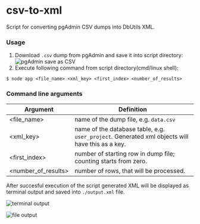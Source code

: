 # csv-to-xml

Script for converting pgAdmin CSV dumps into DbUtils XML.

### Usage

1. Download `.csv` dump from pgAdmin and save it into script directory:
   ![pgAdmin save as CSV](https://image.prntscr.com/image/t4AFYGlBSHCr52ubyWgGWQ.png 'pgAdmin save as CSV')
2. Execute following command from script directory(cmd/linux shell):

```
$ node app <file_name> <xml_key> <first_index> <number_of_results>
```

### Command line arguments

| Argument            | Definition                                                                                      |
| ------------------- | ----------------------------------------------------------------------------------------------- |
| <file_name>         | name of the dump file, e.g. `data.csv`                                                          |
| <xml_key>           | name of the database table, e.g. `user_project`. Generated xml objects will have this as a key. |
| <first_index>       | number of starting row in dump file; counting starts from zero.                                 |
| <number_of_results> | number of rows, that will be processed.                                                         |

After succesful execution of the script generated XML will be displayed as terminal output and saved into `./output.xml` file.

![terminal output](https://image.prntscr.com/image/IZleOzE1RY6Oo9tFK6k65g.png 'terminal output')

![file output](https://image.prntscr.com/image/SY3wtFy3QbenVCpFreXqIg.png 'file output')
